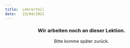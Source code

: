 ```yaml
---
title:  Lehrerteil
date:   23/04/2021
---
```


### <center>Wir arbeiten noch an dieser Lektion.</center>
<center>Bitte komme später zurück.</center>